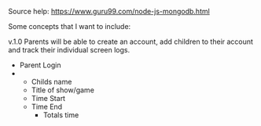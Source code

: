 Source help: https://www.guru99.com/node-js-mongodb.html

Some concepts that I want to include:

v.1.0
Parents will be able to create an account, add children to their account and track their individual screen logs.
- Parent Login
- 
    - Childs name
    - Title of show/game
    - Time Start
    - Time End
      - Totals time
